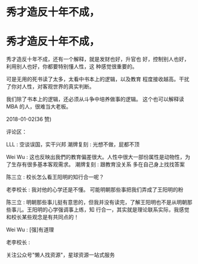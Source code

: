# 秀才造反十年不成，

# 秀才造反十年不成，

秀才造反十年不成，还有一个解释，就是发财也好，升官也 好，控制别人也好，利用别人也好，你都要特别懂人性，这 种感觉很重要的。

可是无用的死书读了太多，太看中书本上的逻辑，以及教育 程度接收越高。干扰了你对人性，对客观世界的真实判断。

我们除了书本上的逻辑，还必须从斗争中培养做事的逻辑。 这个也可以解释读 MBA 的人，很难当大老板。

2018-01-02(36 赞)

评论区：

LLL : 空谈误国，实干兴邦 潮牌复刻 : 光想不做，屁都不顶

Wei Wu : 这也反映出我們的教育偏差很大。人性中很大一部份属性是动物性，为了生存有很多基本客观需求。 潮牌复刻 : 跟教育没关系 多在自己身上找找答案

陈三立 : 校长怎么看王阳明的知行合一呢？

老李校长 : 我对他的心学还是不懂。 可能明朝那些事把我们弄成了王阳明的粉

陈三立 : 明朝那些事儿挺有意思的，但我并没有读完，了解王阳明也不是从明朝那些事儿。王阳明的心学强调事上练，知 行合一，其实就是理论联系实际，我感觉和校长某些观念是有共同点的！

Wei Wu : [强]有道理

老李校长 :

关注公众号"懒人找资源"，星球资源一站式服务